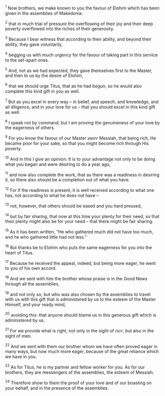 <sup>1</sup> Now brothers, we make known to you the favour of Elohim which has been given in the assemblies of Makedonia:

<sup>2</sup> that in much trial of pressure the overflowing of their joy and their deep poverty overflowed into the riches of their generosity.

<sup>3</sup> Because I bear witness that according to their ability, and beyond their ability, they gave voluntarily,

<sup>4</sup> begging us with much urgency for the favour of taking part in this service to the set-apart ones.

<sup>5</sup> And, not as we had expected, they gave themselves first to the Master, and then to us by the desire of Elohim,

<sup>6</sup> that we should urge Titus, that as he had begun, so he would also complete this kind gift in you as well.

<sup>7</sup> But as you excel in every way – in belief, and speech, and knowledge, and all diligence, and in your love for us – that you should excel in this kind gift as well.

<sup>8</sup> I speak not by command, but I am proving the genuineness of your love by the eagerness of others.

<sup>9</sup> For you know the favour of our Master יהושע Messiah, that being rich, He became poor for your sake, so that you might become rich through His poverty.

<sup>10</sup> And in this I give an opinion: It is to your advantage not only to be doing what you began and were desiring to do a year ago,

<sup>11</sup> and now also complete the work, that as there was a readiness in desiring it, so there also should be a completion out of what you have.

<sup>12</sup> For if the readiness is present, it is well received according to what one has, not according to what he does not have –

<sup>13</sup> not, however, that others should be eased and you hard pressed,

<sup>14</sup> but by fair sharing, that now at this time your plenty for their need, so that their plenty might also be for your need – that there might be fair sharing.

<sup>15</sup> As it has been written, “He who gathered much did not have too much, and he who gathered little had not less.”

<sup>16</sup> But thanks be to Elohim who puts the same eagerness for you into the heart of Titus.

<sup>17</sup> Because he received the appeal, indeed, but being more eager, he went to you of his own accord.

<sup>18</sup> And we sent with him the brother whose praise is in the Good News through all the assemblies,

<sup>19</sup> and not only so, but who was also chosen by the assemblies to travel with us with this gift that is administered by us to the esteem of the Master Himself, and your ready mind,

<sup>20</sup> avoiding this: that anyone should blame us in this generous gift which is administered by us.

<sup>21</sup> For we provide what is right, not only in the sight of יהוה, but also in the sight of men.

<sup>22</sup> And we sent with them our brother whom we have often proved eager in many ways, but now much more eager, because of the great reliance which we have in you.

<sup>23</sup> As for Titus, he is my partner and fellow worker for you. As for our brothers, they are messengers of the assemblies, the esteem of Messiah.

<sup>24</sup> Therefore show to them the proof of your love and of our boasting on your behalf, and in the presence of the assemblies.

